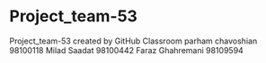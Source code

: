 # Project_team-53
Project_team-53 created by GitHub Classroom
parham chavoshian 98100118
Milad Saadat 98100442
Faraz Ghahremani 98109594
